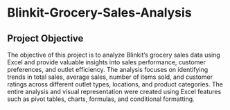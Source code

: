 # Blinkit-Grocery-Sales-Analysis
## Project Objective
The objective of this project is to analyze Blinkit’s grocery sales data using Excel and provide valuable insights into sales performance, customer preferences, and outlet efficiency. The analysis focuses on identifying trends in total sales, average sales, number of items sold, and customer ratings across different outlet types, locations, and product categories. The entire analysis and visual representation were created using Excel features such as pivot tables, charts, formulas, and conditional formatting.
